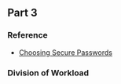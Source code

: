 ## Part 3

### Reference
* [Choosing Secure Passwords](
https://www.schneier.com/blog/archives/2014/03/choosing_secure_1.html#!s!xkcd)

### Division of Workload
